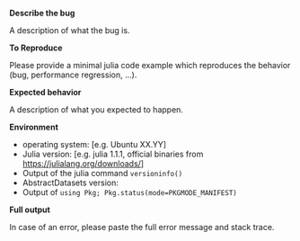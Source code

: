 **Describe the bug**

A description of what the bug is.

**To Reproduce**

Please provide a minimal julia code example which reproduces the behavior (bug, performance regression, ...).

**Expected behavior**

A description of what you expected to happen.

**Environment**

 - operating system: [e.g. Ubuntu XX.YY]
 - Julia version: [e.g. julia 1.1.1, official binaries from https://julialang.org/downloads/]
 - Output of the julia command `versioninfo()`
 - AbstractDatasets version:
 - Output of `using Pkg; Pkg.status(mode=PKGMODE_MANIFEST)`
 
**Full output**

In case of an error, please paste the full error message and stack trace.
